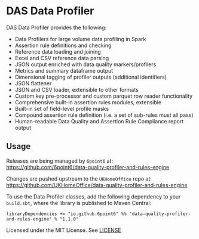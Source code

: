 # DAS Data Profiler

DAS Data Profiler provides the following:

* Data Profilers for large volume data profiling in Spark
* Assertion rule definitions and checking
* Reference data loading and joining
* Excel and CSV reference data parsing
* JSON output enriched with data quality markers/profilers
* Metrics and summary dataframe output
* Dimensional tagging of profiler outputs (additional identifiers)
* JSON flattener
* JSON and CSV loader, extensible to other formats
* Custom key pre-processor and custom parquet row reader functionality
* Comprehensive built-in assertion rules modules, extensible
* Built-in set of field-level profile masks
* Compound assertion rule definition (i.e. a set of sub-rules must all pass)
* Human-readable Data Quality and Assertion Rule Compliance report output

## Usage

Releases are being managed by `6point6` at: https://github.com/6point6/data-quality-profiler-and-rules-engine

Changes are pushed upstream to the `UKHomeOffice` repo at: https://github.com/UKHomeOffice/data-quality-profiler-and-rules-engine


To use the Data Profiler classes, add the following dependency to your `build.sbt`, where the library is published to Maven Central:

    libraryDependencies += "io.github.6point6" %% "data-quality-profiler-and-rules-engine" % "1.1.0"

Licensed under the MIT License. See [LICENSE](LICENSE)
